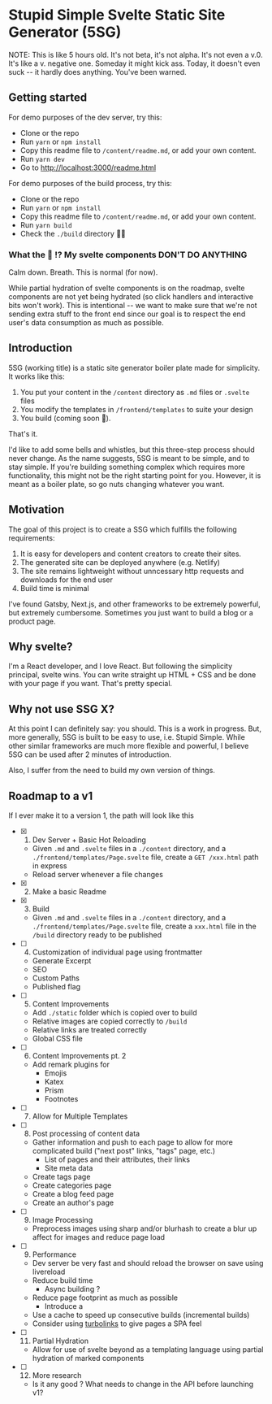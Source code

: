 # Stupid Simple Svelte Static Site Generator (5SG)

NOTE: This is like 5 hours old. It's not beta, it's not alpha. It's not even a v.0. It's like a v. negative one. Someday it might kick ass. Today, it doesn't even suck -- it hardly does anything. You've been warned.

## Getting started

For demo purposes of the dev server, try this:

- Clone or the repo
- Run `yarn` or `npm install`
- Copy this readme file to `/content/readme.md`, or add your own content.
- Run `yarn dev`
- Go to [http://localhost:3000/readme.html](http://localhost:3000/readme.html)

For demo purposes of the build process, try this:

- Clone or the repo
- Run `yarn` or `npm install`
- Copy this readme file to `/content/readme.md`, or add your own content.
- Run `yarn build`
- Check the `./build` directory 🕵️‍♀️

### What the 🤬 !? My svelte components DON'T DO ANYTHING

Calm down. Breath. This is normal (for now).

While partial hydration of svelte components is on the roadmap, svelte components are not yet being hydrated (so click handlers and interactive bits won't work). This is intentional -- we want to make sure that we're not sending extra stuff to the front end since our goal is to respect the end user's data consumption as much as possible.

## Introduction

5SG (working title) is a static site generator boiler plate made for simplicity. It works like this:

1. You put your content in the `/content` directory as `.md` files or `.svelte` files
2. You modify the templates in `/frontend/templates` to suite your design
3. You build (coming soon 👀).

That's it.

I'd like to add some bells and whistles, but this three-step process should never change. As the name suggests, 5SG is meant to be simple, and to stay simple. If you're building something complex which requires more functionality, this might not be the right starting point for you. However, it is meant as a boiler plate, so go nuts changing whatever you want.

## Motivation

The goal of this project is to create a SSG which fulfills the following requirements:

1. It is easy for developers and content creators to create their sites.
2. The generated site can be deployed anywhere (e.g. Netlify)
3. The site remains lightweight without unncessary http requests and downloads for the end user
4. Build time is minimal

I've found Gatsby, Next.js, and other frameworks to be extremely powerful, but extremely cumbersome. Sometimes you just want to build a blog or a product page.

## Why svelte?

I'm a React developer, and I love React. But following the simplicity principal, svelte wins. You can write straight up HTML + CSS and be done with your page if you want. That's pretty special.

## Why not use SSG X?

At this point I can definitely say: you should. This is a work in progress. But, more generally, 5SG is built to be easy to use, i.e. Stupid Simple. While other similar frameworks are much more flexible and powerful, I believe 5SG can be used after 2 minutes of introduction.

Also, I suffer from the need to build my own version of things.

## Roadmap to a v1

If I ever make it to a version 1, the path will look like this

- [x] 1. Dev Server + Basic Hot Reloading
  - Given `.md` and `.svelte` files in a `./content` directory, and a `./frontend/templates/Page.svelte` file, create a `GET /xxx.html` path in express
  - Reload server whenever a file changes
- [x] 2. Make a basic Readme
- [x] 3. Build
  - Given `.md` and `.svelte` files in a `./content` directory, and a `./frontend/templates/Page.svelte` file, create a `xxx.html` file in the `/build` directory ready to be published
- [ ] 4. Customization of individual page using frontmatter
  - Generate Excerpt
  - SEO
  - Custom Paths
  - Published flag
- [ ] 5. Content Improvements
  - Add `./static` folder which is copied over to build
  - Relative images are copied correctly to `/build`
  - Relative links are treated correctly
  - Global CSS file
- [ ] 6. Content Improvements pt. 2
  - Add remark plugins for
    - Emojis
    - Katex
    - Prism
    - Footnotes
- [ ] 7. Allow for Multiple Templates
- [ ] 8. Post processing of content data
  - Gather information and push to each page to allow for more complicated build ("next post" links, "tags" page, etc.)
    - List of pages and their attributes, their links
    - Site meta data
  - Create tags page
  - Create categories page
  - Create a blog feed page
  - Create an author's page
- [ ] 9. Image Processing
  - Preprocess images using sharp and/or blurhash to create a blur up affect for images and reduce page load
- [ ] 9. Performance
  - Dev server be very fast and should reload the browser on save using livereload
  - Reduce build time
    - Async building ?
  - Reduce page footprint as much as possible
    - Introduce a
  - Use a cache to speed up consecutive builds (incremental builds)
  - Consider using [turbolinks](https://github.com/turbolinks/turbolinks) to give pages a SPA feel
- [ ] 11. Partial Hydration
  - Allow for use of svelte beyond as a templating language using partial hydration of marked components
- [ ] 12. More research
  - Is it any good ? What needs to change in the API before launching v1?

